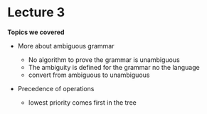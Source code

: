 # Lecture 3

**Topics we covered**

- More about ambiguous grammar
  - No algorithm to prove the grammar is unambiguous
  - The ambiguity is defined for the grammar no the language
  - convert from ambiguous to unambiguous

- Precedence of operations
  - lowest priority comes first in the tree
